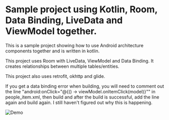 <h1>Sample project using Kotlin, Room, Data Binding, LiveData and ViewModel together.</h1>

<p>This is a sample project showing how to use Android architecture components together and is written in kotlin.</p>

<p>This project uses Room with LiveData, ViewModel and Data Binding. It creates relationships between multiple tables/entities.</p>

<p> This project also uses retrofit, okhttp and glide.</p>

<p>If you get a data binding error when building, you will need to comment out the line "android:onClick="@{() -> viewModel.onItemClick(model)}""
 in people_item.xml, then build and after the build is successful, add the line again and build again. I still haven't figured out why this is happening.</p>

![Demo](Demo.gif)
